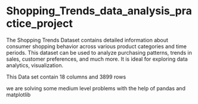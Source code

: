 # Shopping_Trends_data_analysis_practice_project
The Shopping Trends Dataset contains detailed information about consumer shopping behavior across various product categories and time periods. This dataset can be used to analyze purchasing patterns, trends in sales, customer preferences, and much more. It is ideal for exploring data analytics, visualization.

This Data set contain 18 columns and 3899 rows

we are solving some medium level problems with the help of pandas and matplotlib
